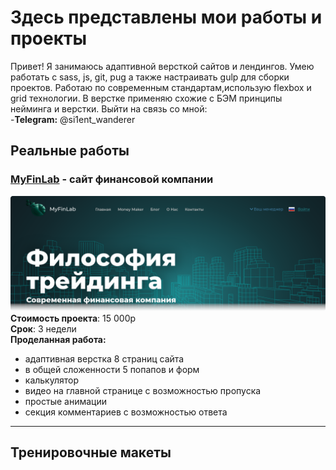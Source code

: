 # Здесь представлены мои работы и проекты  
Привет! Я занимаюсь адаптивной версткой сайтов и лендингов. Умею работать с sass, js, git, pug а также настраивать gulp  для сборки проектов. Работаю по современным стандартам,использую flexbox и grid технологии. В верстке применяю схожие с БЭМ принципы нейминга и верстки. 
Выйти на связь со мной:  
-__Telegram:__ @si1ent_wanderer  

## Реальные работы  
### [MyFinLab](https://myfinlab.ru) - сайт финансовой компании  
   ![MyFinLabDesign][mfl_bg]  
   __Стоимость проекта__: 15 000р  
   __Срок__: 3 недели  
   __Проделанная работа:__
   - адаптивная верстка 8 страниц сайта
   - в общей сложенности 5 попапов и форм
   - калькулятор
   - видео на главной странице с возможностью пропуска
   - простые анимации
   - секция комментариев с возможностью ответа
  
---  
   
## Тренировочные макеты

   
   
[mfl_bg]: https://github.com/Si1entWanderer/portfolio/blob/main/mfl_bg1.png 'mfl'
